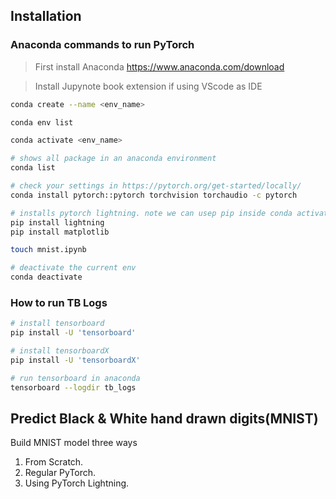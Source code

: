 ## Installation
### Anaconda commands to run PyTorch
> First install Anaconda https://www.anaconda.com/download

> Install Jupynote book extension if using VScode as IDE

```bash
conda create --name <env_name>

conda env list

conda activate <env_name>

# shows all package in an anaconda environment
conda list

# check your settings in https://pytorch.org/get-started/locally/
conda install pytorch::pytorch torchvision torchaudio -c pytorch

# installs pytorch lightning. note we can usep pip inside conda activated environment
pip install lightning
pip install matplotlib

touch mnist.ipynb

# deactivate the current env
conda deactivate
```

### How to run TB Logs
```bash
# install tensorboard
pip install -U 'tensorboard'

# install tensorboardX
pip install -U 'tensorboardX'

# run tensorboard in anaconda
tensorboard --logdir tb_logs
```

## Predict Black & White hand drawn digits(MNIST)
Build MNIST model three ways 
1.  From Scratch.
2.  Regular PyTorch.
3.  Using PyTorch Lightning.

